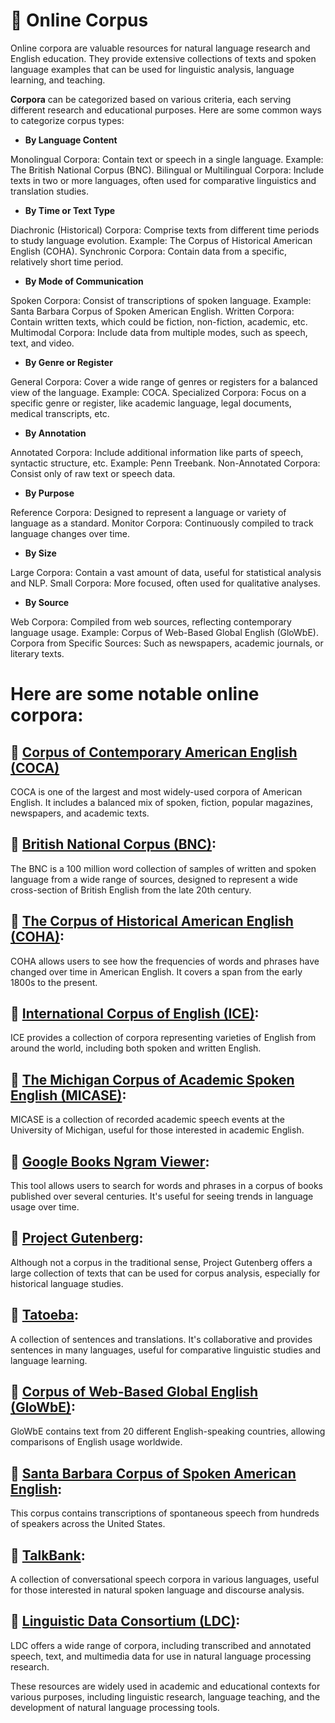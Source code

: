 # 🍃 Online Corpus

Online corpora are valuable resources for natural language research and English education. They provide extensive collections of texts and spoken language examples that can be used for linguistic analysis, language learning, and teaching. 

**Corpora** can be categorized based on various criteria, each serving different research and educational purposes. Here are some common ways to categorize corpus types:

+ **By Language Content**

Monolingual Corpora: Contain text or speech in a single language. Example: The British National Corpus (BNC).
Bilingual or Multilingual Corpora: Include texts in two or more languages, often used for comparative linguistics and translation studies.

+ **By Time or Text Type**

Diachronic (Historical) Corpora: Comprise texts from different time periods to study language evolution. Example: The Corpus of Historical American English (COHA).
Synchronic Corpora: Contain data from a specific, relatively short time period.

+ **By Mode of Communication**

Spoken Corpora: Consist of transcriptions of spoken language. Example: Santa Barbara Corpus of Spoken American English.
Written Corpora: Contain written texts, which could be fiction, non-fiction, academic, etc.
Multimodal Corpora: Include data from multiple modes, such as speech, text, and video.

+ **By Genre or Register**

General Corpora: Cover a wide range of genres or registers for a balanced view of the language. Example: COCA.
Specialized Corpora: Focus on a specific genre or register, like academic language, legal documents, medical transcripts, etc.

+ **By Annotation**

Annotated Corpora: Include additional information like parts of speech, syntactic structure, etc. Example: Penn Treebank.
Non-Annotated Corpora: Consist only of raw text or speech data.

+ **By Purpose**

Reference Corpora: Designed to represent a language or variety of language as a standard.
Monitor Corpora: Continuously compiled to track language changes over time.
 
+ **By Size**

Large Corpora: Contain a vast amount of data, useful for statistical analysis and NLP.
Small Corpora: More focused, often used for qualitative analyses.

+ **By Source**

Web Corpora: Compiled from web sources, reflecting contemporary language usage. Example: Corpus of Web-Based Global English (GloWbE).
Corpora from Specific Sources: Such as newspapers, academic journals, or literary texts.


# Here are some notable online corpora:

## 📕 [Corpus of Contemporary American English (COCA)](https://www.english-corpora.org/coca/)
 
 COCA is one of the largest and most widely-used corpora of American English. It includes a balanced mix of spoken, fiction, popular magazines, newspapers, and academic texts.

## 📕 [British National Corpus (BNC)](https://www.english-corpora.org/bnc/):

The BNC is a 100 million word collection of samples of written and spoken language from a wide range of sources, designed to represent a wide cross-section of British English from the late 20th century.

## 📒 [The Corpus of Historical American English (COHA)](https://www.english-corpora.org/coha/):
COHA allows users to see how the frequencies of words and phrases have changed over time in American English. It covers a span from the early 1800s to the present.

## 📒 [International Corpus of English (ICE)](https://www.ucl.ac.uk/english-usage/projects/ice-gb/):
ICE provides a collection of corpora representing varieties of English from around the world, including both spoken and written English.

## 📘 [The Michigan Corpus of Academic Spoken English (MICASE)](https://quod.lib.umich.edu/m/micase/):
MICASE is a collection of recorded academic speech events at the University of Michigan, useful for those interested in academic English.

## 📒 [Google Books Ngram Viewer](https://books.google.com/ngrams):
This tool allows users to search for words and phrases in a corpus of books published over several centuries. It's useful for seeing trends in language usage over time.

## 📒 [Project Gutenberg](https://www.gutenberg.org/):
Although not a corpus in the traditional sense, Project Gutenberg offers a large collection of texts that can be used for corpus analysis, especially for historical language studies.

## 📒 [Tatoeba](https://tatoeba.org/):
A collection of sentences and translations. It's collaborative and provides sentences in many languages, useful for comparative linguistic studies and language learning.

## 📒 [Corpus of Web-Based Global English (GloWbE)](https://www.english-corpora.org/glowbe/):
GloWbE contains text from 20 different English-speaking countries, allowing comparisons of English usage worldwide.

## 📘 [Santa Barbara Corpus of Spoken American English](https://www.linguistics.ucsb.edu/research/santa-barbara-corpus):
This corpus contains transcriptions of spontaneous speech from hundreds of speakers across the United States.

## 📘 [TalkBank](https://talkbank.org/):
A collection of conversational speech corpora in various languages, useful for those interested in natural spoken language and discourse analysis.

## 📒 [Linguistic Data Consortium (LDC)](https://www.ldc.upenn.edu/):
LDC offers a wide range of corpora, including transcribed and annotated speech, text, and multimedia data for use in natural language processing research.

These resources are widely used in academic and educational contexts for various purposes, including linguistic research, language teaching, and the development of natural language processing tools.
